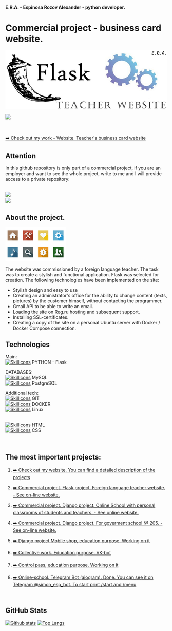 
#### E.R.A. - Espinosa Rozov Alexander - python developer.
# Commercial project - business card website.

<img src="https://github.com/ERAalex/PREVIEW_project_site_buisness_card_Maria-/blob/main/website.jpg">
<p>
  <a href="https://www.linkedin.com/in/alexander-espinosa-rozov-b3b270121/"><img src="https://img.shields.io/badge/linkedin-%230077B5.svg?&style=for-the-badge&logo=linkedin&logoColor=white"></a>
</p>
<br>
<p><a href="https://espinosamaria.ru/" target="_blank">➡️ Check out my work - Website. Teacher's business card website</a></p>

## Attention 
In this github repository is only part of a commercial project, if you are an employer and want to see the whole project, write to me and I will provide access to a private repository: 

<br><a href="mailto:erapyth@gmail.com"><img src="https://img.shields.io/badge/-Gmail%20contact%20me-red"></a>
<br><a href="https://t.me/espinosa_python"><img src="https://img.shields.io/badge/-Telegram-blue"></a>

## About the project.

  <a href="#" target="_blank" rel="noreferrer nofollow">
      <img src="https://github.com/ERAalex/PREVIEW_project_site_buisness_card_Maria-/blob/main/website_icons.jpg" >
    </a>

The website was commissioned by a foreign language teacher. The task was to create a stylish and functional application. Flask was selected for creation.
The following technologies have been implemented on the site:  <br>
- Stylish design and easy to use <br>
- Сreating an administrator's office for the ability to change content (texts, pictures) by the customer himself, without contacting the programmer.
- Gmail API to be able to write an email.
- Loading the site on Reg.ru hosting and subsequent support.
- Installing SSL-certificates.
- Creating a copy of the site on a personal Ubuntu server with Docker / Docker Compose connection.

## Technologies
Main:<br/>
[![SkillIcons](https://skillicons.dev/icons?i=python)](https://skillicons.dev) PYTHON - Flask <br/>

DATABASES:<br/>
[![SkillIcons](https://skillicons.dev/icons?i=mysql)](https://skillicons.dev) MySQL <br/>
[![SkillIcons](https://skillicons.dev/icons?i=postgres)](https://skillicons.dev) PostgreSQL <br/>

Additional tech:<br/>
[![SkillIcons](https://skillicons.dev/icons?i=git)](https://skillicons.dev) GIT <br/>
[![SkillIcons](https://skillicons.dev/icons?i=docker)](https://skillicons.dev) DOCKER <br/>
[![SkillIcons](https://skillicons.dev/icons?i=linux)](https://skillicons.dev) Linux <br/><br/>

[![SkillIcons](https://skillicons.dev/icons?i=html)](https://skillicons.dev) HTML <br/>
[![SkillIcons](https://skillicons.dev/icons?i=css)](https://skillicons.dev) CSS <br/>
<br/><br/>

## The most important projects:
1. <p><a href="https://itespinosa.com/" target="_blank">➡️ Check out my website. You can find a detailed description of the projects</a></p>
2. <p><a href="https://github.com/ERAalex/PREVIEW_project_site_buisness_card_Maria-">➡️ Сommercial project. Flask project. Foreign language teacher website. </a><a href="https://espinosamaria.ru/"> - See on-line website.</a></p>
4. <p><a href="https://github.com/ERAalex/PREVIEW_project_Online_it_school">➡️ Сommercial project. Django project. Online School with personal classrooms of students and teachers.  </a><a href="https://edu.gym205.ru/"> - See online website.</a></p>
5. <p><a href="https://github.com/ERAalex/PREVIEW_project_205_kafedra_website">➡️ Сommercial project. Django project. For goverment school № 205. </a><a href="http://school.gym205.ru/"> - See on-line website.</a></p>
6. <p><a href="https://github.com/ERAalex/project_Web_Site_Mobiles">➡️ Django project Mobile shop, education purpose. Working on it</a></p>
7. <p><a href="https://github.com/ERAalex/Netology_Collective_work">➡️ Collective work. Education purpose. VK-bot</a></p>
8. <p><a href="#">➡️ Control pass, education purpose. Working on it</a></p>
9. <p><a href="https://telegram.me/simon_esp_bot">➡️ Online-school. Telegram Bot (aiogram). Done. You can see it on Telegram @simon_esp_bot. To start print /start and /menu</a></p>





<br/>


<h2>GitHub Stats</h2>

<a href="#">![Github stats](https://github-readme-stats.vercel.app/api?username=ERAalex&theme=blueberry&count_private=true&hide_border=true&line_height=20)</a>
<a href="#">![Top Langs](https://github-readme-stats.vercel.app/api/top-langs/?username=ERAalex&layout=compact&theme=blueberry&count_private=true&hide_border=true)</a>

